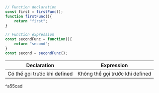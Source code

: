 ```javascript
// Function declaration
const first = firstFunc();
function firstFunc(){
	return "first";
}

// Function expression
const secondFunc = function(){
	return "second";
}
const second = secondFunc();
```

| Declaration                  | Expression |
| ---------------------------- | ---------- |
| Có thể gọi trước khi defined | Không thể gọi trước khi defined           |

^a55cad

